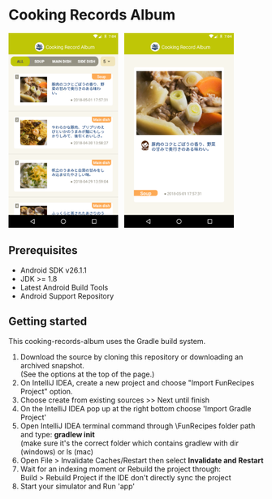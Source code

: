 # Cooking Records Album


<img src="media/screenshot-2020-03-24_18.00.49.341.png" width="216" height="384" /> &nbsp;&nbsp;<img src="media/screenshot-2020-03-24_18.00.56.141.png" width="216" height="384" />

Prerequisites
--------------

- Android SDK v26.1.1
- JDK >= 1.8
- Latest Android Build Tools
- Android Support Repository

Getting started
---------------

This cooking-records-album uses the Gradle build system.

1. Download the source by cloning this repository or downloading an archived snapshot.\
   (See the options at the top of the page.)
2. On IntelliJ IDEA, create a new project and choose "Import FunRecipes Project" option.
3. Choose create from existing sources >> Next until finish
4. On the IntelliJ IDEA pop up at the right bottom choose 'Import Gradle Project'
5. Open IntelliJ IDEA terminal command through \FunRecipes folder path and type: **gradlew init**\
   (make sure it's the correct folder which contains gradlew with dir (windows) or ls (mac)
6. Open File > Invalidate Caches/Restart then select **Invalidate and Restart**
7. Wait for an indexing moment or Rebuild the project through: \
   Build > Rebuild Project if the IDE don't directly sync the project
8. Start your simulator and Run 'app'
